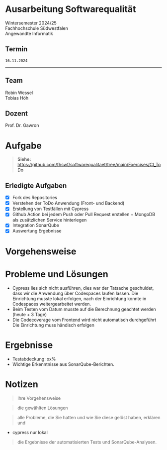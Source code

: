 # Ausarbeitung Softwarequalität
Wintersemester 2024/25 <br>
Fachhochschule Südwestfalen<br>
Angewandte Informatik

Termin
--------------------------------
    16.11.2024
--------------------------------

## Team
Robin Wessel<br>
Tobias Höh

## Dozent
Prof. Dr. Gawron

# Aufgabe
> **Siehe:** https://github.com/fhswf/softwarequalitaet/tree/main/Exercises/CI_ToDo

## Erledigte Aufgaben

 - [x] Fork des Repositories
 - [x] Verstehen der ToDo Anwendung (Front- und Backend)
 - [x] Erstellung von Testfällen mit Cypress
 - [x] Github Action bei jedem Push oder Pull Request erstellen
        + MongoDB als zusätzlichen Service hinterlegen
 - [x] Integration SonarQube
 - [x] Auswertung Ergebnisse

# Vorgehensweise

# Probleme und Lösungen
- Cypress lies sich nicht ausführen, dies war der Tatsache geschuldet, dass wir die Anwendung über Codespaces laufen lassen.
Die Einrichtung musste lokal erfolgen, nach der Einrichtung konnte in Codespaces weitergearbeitet werden.
- Beim Testen vom Datum musste auf die Berechnung geachtet werden (heute + 3 Tage)
- Die Codecoverage vom Frontend wird nicht automatisch durchgeführt
Die Einrichtung muss händisch erfolgen

# Ergebnisse
- Testabdeckung: xx%
- Wichtige Erkenntnisse aus SonarQube-Berichten.

# Notizen

> Ihre Vorgehensweise

> die gewählten Lösungen

> alle Probleme, die Sie hatten und wie Sie diese gelöst haben, erklären und
- cypress nur lokal

> die Ergebnisse der automatisierten Tests und SonarQube-Analysen.